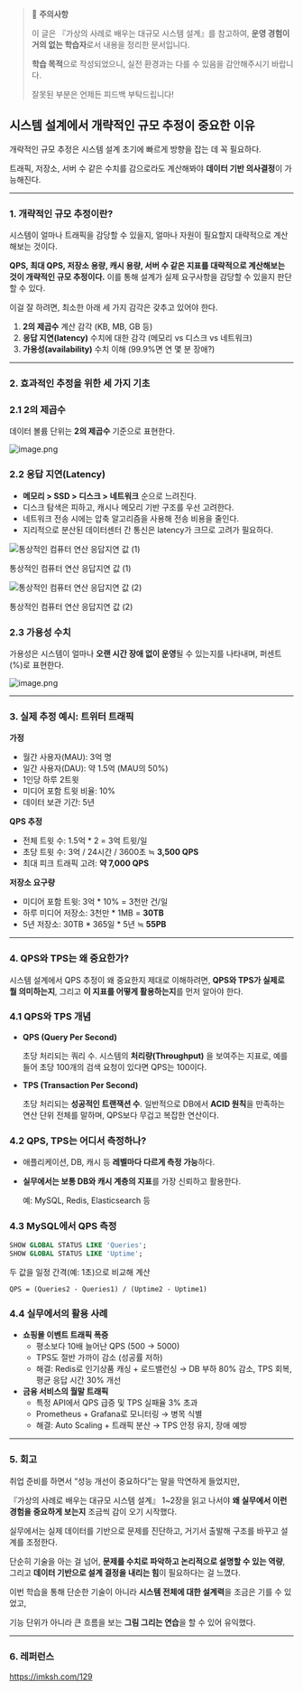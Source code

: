 > 📌 **주의사항**
> 
> 
> 이 글은 『가상의 사례로 배우는 대규모 시스템 설계』를 참고하여, **운영 경험이 거의 없는 학습자**로서 내용을 정리한 문서입니다.
> 
> **학습 목적**으로 작성되었으니, 실전 환경과는 다를 수 있음을 감안해주시기 바랍니다.
> 
> 잘못된 부분은 언제든 피드백 부탁드립니다!
> 

## 시스템 설계에서 개략적인 규모 추정이 중요한 이유

개략적인 규모 추정은 시스템 설계 초기에 빠르게 방향을 잡는 데 꼭 필요하다.

트래픽, 저장소, 서버 수 같은 수치를 감으로라도 계산해봐야 **데이터 기반 의사결정**이 가능해진다.

---

### 1. 개략적인 규모 추정이란?

시스템이 얼마나 트래픽을 감당할 수 있을지, 얼마나 자원이 필요할지 대략적으로 계산해보는 것이다.

**QPS, 최대 QPS, 저장소 용량, 캐시 용량, 서버 수 같은 지표를 대략적으로 계산해보는 것이 개략적인 규모 추정이다.** 이를 통해 설계가 실제 요구사항을 감당할 수 있을지 판단할 수 있다.

이걸 잘 하려면, 최소한 아래 세 가지 감각은 갖추고 있어야 한다.

1. **2의 제곱수** 계산 감각 (KB, MB, GB 등)
2. **응답 지연(latency)** 수치에 대한 감각 (메모리 vs 디스크 vs 네트워크)
3. **가용성(availability)** 수치 이해 (99.9%면 연 몇 분 장애?)

---

### 2. 효과적인 추정을 위한 세 가지 기초

### 2.1 2의 제곱수

데이터 볼륨 단위는 **2의 제곱수** 기준으로 표현한다.

![image.png](attachment:cad4d8e3-f69a-4143-b5bc-859a590bec2b:image.png)

### 2.2 응답 지연(Latency)

- **메모리 > SSD > 디스크 > 네트워크** 순으로 느려진다.
- 디스크 탐색은 피하고, 캐시나 메모리 기반 구조를 우선 고려한다.
- 네트워크 전송 시에는 압축 알고리즘을 사용해 전송 비용을 줄인다.
- 지리적으로 분산된 데이터센터 간 통신은 latency가 크므로 고려가 필요하다.

![통상적인 컴퓨터 연산 응답지연 값 (1)](attachment:fb4ff4b7-e4ac-48f4-94a6-8fe4ac5fd315:image.png)

통상적인 컴퓨터 연산 응답지연 값 (1)

![통상적인 컴퓨터 연산 응답지연 값 (2)](attachment:5a948fbf-8831-4c06-bf46-05dacc1f255e:image.png)

통상적인 컴퓨터 연산 응답지연 값 (2)

### 2.3 가용성 수치

가용성은 시스템이 얼마나 **오랜 시간 장애 없이 운영**될 수 있는지를 나타내며, 퍼센트(%)로 표현한다.

![image.png](attachment:c936d088-75ee-4f69-8028-649805163241:image.png)

---

### 3. 실제 추정 예시: 트위터 트래픽

**가정**

- 월간 사용자(MAU): 3억 명
- 일간 사용자(DAU): 약 1.5억 (MAU의 50%)
- 1인당 하루 2트윗
- 미디어 포함 트윗 비율: 10%
- 데이터 보관 기간: 5년

**QPS 추정**

- 전체 트윗 수: 1.5억 * 2 = 3억 트윗/일
- 초당 트윗 수: 3억 / 24시간 / 3600초 ≒ **3,500 QPS**
- 최대 피크 트래픽 고려: **약 7,000 QPS**

**저장소 요구량**

- 미디어 포함 트윗: 3억 * 10% = 3천만 건/일
- 하루 미디어 저장소: 3천만 * 1MB = **30TB**
- 5년 저장소: 30TB * 365일 * 5년 ≒ **55PB**

---

### 4. QPS와 TPS는 왜 중요한가?

시스템 설계에서 QPS 추정이 왜 중요한지 제대로 이해하려면, **QPS와 TPS가 실제로 뭘 의미하는지**, 그리고 **이 지표를 어떻게 활용하는지**를 먼저 알아야 한다.

### 4.1 QPS와 TPS 개념

- **QPS (Query Per Second)**
    
    초당 처리되는 쿼리 수. 시스템의 **처리량(Throughput)** 을 보여주는 지표로, 예를 들어 초당 100개의 검색 요청이 있다면 QPS는 100이다.
    
- **TPS (Transaction Per Second)**
    
    초당 처리되는 **성공적인 트랜잭션 수**. 일반적으로 DB에서 **ACID 원칙**을 만족하는 연산 단위 전체를 말하며, QPS보다 무겁고 복잡한 연산이다.
    

### 4.2 QPS, TPS는 어디서 측정하나?

- 애플리케이션, DB, 캐시 등 **레벨마다 다르게 측정 가능**하다.
- **실무에서는 보통 DB와 캐시 계층의 지표**를 가장 신뢰하고 활용한다.
    
    예: MySQL, Redis, Elasticsearch 등
    

### 4.3 MySQL에서 QPS 측정

```sql
SHOW GLOBAL STATUS LIKE 'Queries';
SHOW GLOBAL STATUS LIKE 'Uptime';
```

두 값을 일정 간격(예: 1초)으로 비교해 계산

```
QPS = (Queries2 - Queries1) / (Uptime2 - Uptime1)
```

### 4.4 실무에서의 활용 사례

- **쇼핑몰 이벤트 트래픽 폭증**
    - 평소보다 10배 늘어난 QPS (500 → 5000)
    - TPS도 절반 가까이 감소 (성공률 저하)
    - 해결: Redis로 인기상품 캐싱 + 로드밸런싱 → DB 부하 80% 감소, TPS 회복, 평균 응답 시간 30% 개선
- **금융 서비스의 월말 트래픽**
    - 특정 API에서 QPS 급증 및 TPS 실패율 3% 초과
    - Prometheus + Grafana로 모니터링 → 병목 식별
    - 해결: Auto Scaling + 트래픽 분산 → TPS 안정 유지, 장애 예방

---

### 5. 회고

취업 준비를 하면서 “성능 개선이 중요하다”는 말을 막연하게 들었지만,

『가상의 사례로 배우는 대규모 시스템 설계』 1~2장을 읽고 나서야 **왜 실무에서 이런 경험을 중요하게 보는지** 조금씩 감이 오기 시작했다.

실무에서는 실제 데이터를 기반으로 문제를 진단하고, 거기서 출발해 구조를 바꾸고 설계를 조정한다.

단순히 기술을 아는 걸 넘어, **문제를 수치로 파악하고 논리적으로 설명할 수 있는 역량**, 그리고 **데이터 기반으로 설계 결정을 내리는 힘**이 필요하다는 걸 느꼈다.

이번 학습을 통해 단순한 기술이 아니라 **시스템 전체에 대한 설계력**을 조금은 기를 수 있었고,

기능 단위가 아니라 큰 흐름을 보는 **그림 그리는 연습**을 할 수 있어 유익했다.

---

### 6. 레퍼런스

https://imksh.com/129